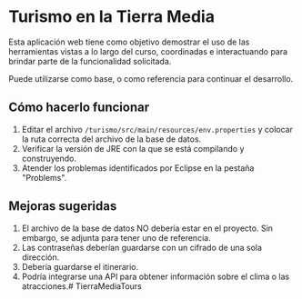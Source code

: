 # Turismo en la Tierra Media

Esta aplicación web tiene como objetivo demostrar el uso de las herramientas vistas a lo largo del curso, coordinadas e interactuando para brindar parte de la funcionalidad solicitada.

Puede utilizarse como base, o como referencia para continuar el desarrollo.

## Cómo hacerlo funcionar

1. Editar el archivo `/turismo/src/main/resources/env.properties` y colocar la ruta correcta del archivo de la base de datos.
2. Verificar la versión de JRE con la que se está compilando y construyendo.
3. Atender los problemas identificados por Eclipse en la pestaña "Problems".

## Mejoras sugeridas

1. El archivo de la base de datos NO debería estar en el proyecto. Sin embargo, se adjunta para tener uno de referencia.
2. Las contraseñas deberían guardarse con un cifrado de una sola dirección.
3. Debería guardarse el itinerario.
4. Podría integrarse una API para obtener información sobre el clima o las atracciones.# TierraMediaTours
